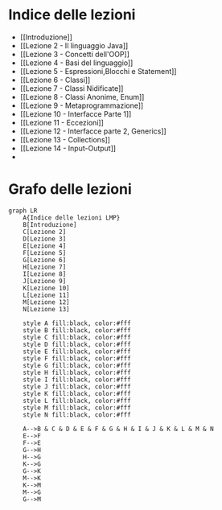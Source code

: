 
# Indice delle lezioni

- [[Introduzione]]
- [[Lezione 2 - Il linguaggio Java]]
- [[Lezione 3 - Concetti dell'OOP]]
- [[Lezione 4 - Basi del linguaggio]]
- [[Lezione 5 - Espressioni,Blocchi e Statement]]
- [[Lezione 6 - Classi]]
- [[Lezione 7 - Classi Nidificate]]
- [[Lezione 8 - Classi Anonime, Enum]]
- [[Lezione 9 - Metaprogrammazione]]
- [[Lezione 10 - Interfacce Parte 1]]
- [[Lezione 11 - Eccezioni]]
- [[Lezione 12 - Interfacce parte 2, Generics]]
- [[Lezione 13 - Collections]]
- [[Lezione 14 - Input-Output]]
- 

# Grafo delle lezioni

```mermaid
graph LR
	A{Indice delle lezioni LMP}
	B[Introduzione]
	C[Lezione 2]
	D[Lezione 3]
	E[Lezione 4]
	F[Lezione 5]
	G[Lezione 6]
	H[Lezione 7]
	I[Lezione 8]
	J[Lezione 9]
	K[Lezione 10]
	L[Lezione 11]
	M[Lezione 12]
	N[Lezione 13]

	style A fill:black, color:#fff
	style B fill:black, color:#fff
	style C fill:black, color:#fff
	style D fill:black, color:#fff
	style E fill:black, color:#fff
	style F fill:black, color:#fff
	style G fill:black, color:#fff
	style H fill:black, color:#fff
	style I fill:black, color:#fff
	style J fill:black, color:#fff
	style K fill:black, color:#fff
	style L fill:black, color:#fff
	style M fill:black, color:#fff
	style N fill:black, color:#fff
	
	A-->B & C & D & E & F & G & H & I & J & K & L & M & N
	E-->F
	F-->E
	G-->H
	H-->G
	K-->G
	G-->K
	M-->K
	K-->M
	M-->G
	G-->M
```

